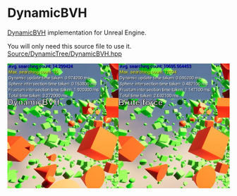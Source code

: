 # DynamicBVH
[DynamicBVH](https://box2d.org/files/ErinCatto_DynamicBVH_Full.pdf) implementation for Unreal Engine.

You will only need this source file to use it.  
[Source/DynamicTree/DynamicBVH.hpp](https://github.com/limztudio/DynamicBVH/blob/main/Source/DynamicTree/DynamicBVH.hpp)

[![preview](https://github.com/limzportfolio/Attachments/raw/master/unreal_dynamicbvh/scr0.jpg?raw=true)](https://youtu.be/0kE9DqvB8q0)

